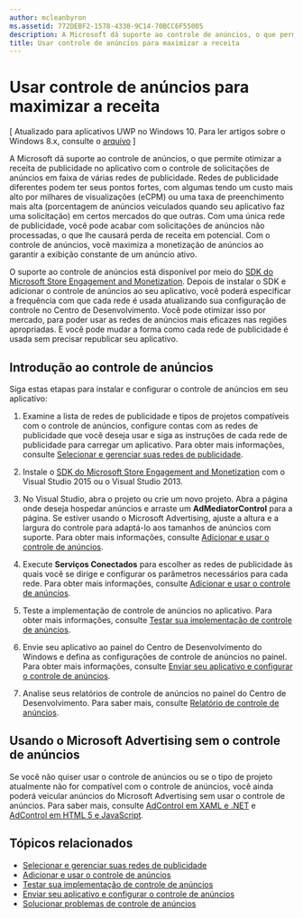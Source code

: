 ```yaml
---
author: mcleanbyron
ms.assetid: 772DEBF2-1578-4330-9C14-70BCC6F55005
description: A Microsoft dá suporte ao controle de anúncios, o que permite otimizar a receita de publicidade no aplicativo com o controle de solicitações de anúncios em faixa de várias redes de publicidade.
title: Usar controle de anúncios para maximizar a receita
---
```


#  Usar controle de anúncios para maximizar a receita


\[ Atualizado para aplicativos UWP no Windows 10. Para ler artigos sobre o Windows 8.x, consulte o [arquivo](http://go.microsoft.com/fwlink/p/?linkid=619132) \]

A Microsoft dá suporte ao controle de anúncios, o que permite otimizar a receita de publicidade no aplicativo com o controle de solicitações de anúncios em faixa de várias redes de publicidade. Redes de publicidade diferentes podem ter seus pontos fortes, com algumas tendo um custo mais alto por milhares de visualizações (eCPM) ou uma taxa de preenchimento mais alta (porcentagem de anúncios veiculados quando seu aplicativo faz uma solicitação) em certos mercados do que outras. Com uma única rede de publicidade, você pode acabar com solicitações de anúncios não processadas, o que lhe causará perda de receita em potencial. Com o controle de anúncios, você maximiza a monetização de anúncios ao garantir a exibição constante de um anúncio ativo.

O suporte ao controle de anúncios está disponível por meio do [SDK do Microsoft Store Engagement and Monetization](http://aka.ms/store-em-sdk). Depois de instalar o SDK e adicionar o controle de anúncios ao seu aplicativo, você poderá especificar a frequência com que cada rede é usada atualizando sua configuração de controle no Centro de Desenvolvimento. Você pode otimizar isso por mercado, para poder usar as redes de anúncios mais eficazes nas regiões apropriadas. E você pode mudar a forma como cada rede de publicidade é usada sem precisar republicar seu aplicativo.

## Introdução ao controle de anúncios


Siga estas etapas para instalar e configurar o controle de anúncios em seu aplicativo:

1.  Examine a lista de redes de publicidade e tipos de projetos compatíveis com o controle de anúncios, configure contas com as redes de publicidade que você deseja usar e siga as instruções de cada rede de publicidade para carregar um aplicativo. Para obter mais informações, consulte [Selecionar e gerenciar suas redes de publicidade](select-and-manage-your-ad-networks.md).

2.  Instale o [SDK do Microsoft Store Engagement and Monetization](http://aka.ms/store-em-sdk) com o Visual Studio 2015 ou o Visual Studio 2013.

3.  No Visual Studio, abra o projeto ou crie um novo projeto. Abra a página onde deseja hospedar anúncios e arraste um **AdMediatorControl** para a página. Se estiver usando o Microsoft Advertising, ajuste a altura e a largura do controle para adaptá-lo aos tamanhos de anúncios com suporte. Para obter mais informações, consulte [Adicionar e usar o controle de anúncios](add-and-use-the-ad-mediator-control.md).

4.  Execute **Serviços Conectados** para escolher as redes de publicidade às quais você se dirige e configurar os parâmetros necessários para cada rede. Para obter mais informações, consulte [Adicionar e usar o controle de anúncios](add-and-use-the-ad-mediator-control.md).

5.  Teste a implementação de controle de anúncios no aplicativo. Para obter mais informações, consulte [Testar sua implementação de controle de anúncios](test-your-ad-mediation-implementation.md).

6.  Envie seu aplicativo ao painel do Centro de Desenvolvimento do Windows e defina as configurações de controle de anúncios no painel. Para obter mais informações, consulte [Enviar seu aplicativo e configurar o controle de anúncios](submit-your-app-and-configure-ad-mediation.md).

7.  Analise seus relatórios de controle de anúncios no painel do Centro de Desenvolvimento. Para saber mais, consulte [Relatório de controle de anúncios](https://msdn.microsoft.com/library/windows/apps/mt148521).

## Usando o Microsoft Advertising sem o controle de anúncios


Se você não quiser usar o controle de anúncios ou se o tipo de projeto atualmente não for compatível com o controle de anúncios, você ainda poderá veicular anúncios do Microsoft Advertising sem usar o controle de anúncios. Para saber mais, consulte [AdControl em XAML e .NET](https://msdn.microsoft.com/library/mt313186.aspx) e [AdControl em HTML 5 e JavaScript](https://msdn.microsoft.com/library/mt313130.aspx).

## Tópicos relacionados

* [Selecionar e gerenciar suas redes de publicidade](select-and-manage-your-ad-networks.md)
* [Adicionar e usar o controle de anúncios](add-and-use-the-ad-mediator-control.md)
* [Testar sua implementação de controle de anúncios](test-your-ad-mediation-implementation.md)
* [Enviar seu aplicativo e configurar o controle de anúncios](submit-your-app-and-configure-ad-mediation.md)
* [Solucionar problemas de controle de anúncios](troubleshoot-ad-mediation.md)
 

 


<!--HONumber=May16_HO2-->


